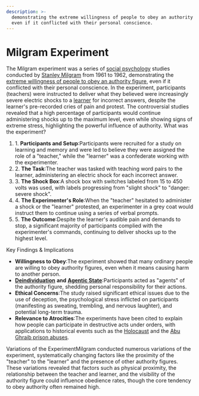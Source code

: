 ```yaml
---
description: >-
  demonstrating the extreme willingness of people to obey an authority figure,
  even if it conflicted with their personal conscience.
---
```


# Milgram Experiment

The Milgram experiment was a series of [social psychology](https://www.google.com/search?sca_esv=0341e61adf0435df\&rlz=1C5CHFA_enSG951SG953\&sxsrf=AE3TifNON84jkSC_zxxVsluzx49LdMzWPA%3A1756733677563\&q=social+psychology\&sa=X\&sqi=2\&ved=2ahUKEwj2tcP21rePAxXaWHADHTgsF4kQxccNegQIMRAB\&mstk=AUtExfCgdm75FdYP7naAOJdwxbuSIqwq1RhjaFMtRxw2rwIlszAK7PesqB7Ya2C3GK_LhizbuIyBI5jPuxEEp6ZzL43w6EwvPADqx5C-uaDfpn0wGF0d65nf6tc1FhzOYYkOHnGgyPpZruCCVsYvoVg5NM91i7glr__DforG7V_eMTCuJNXQwZAvyXQu3-RZjQpOKs-h0EAD2Q_hH1tL01aVV2Jp3mOPWPj9sgY_2yfbJhrPxXbTYLmeaMlL3rg8_g9A7w3gDpHbqCWVP1Vh3aqNiCoH\&csui=3) studies conducted by [Stanley Milgram](https://www.google.com/search?sca_esv=0341e61adf0435df\&rlz=1C5CHFA_enSG951SG953\&sxsrf=AE3TifNON84jkSC_zxxVsluzx49LdMzWPA%3A1756733677563\&q=Stanley+Milgram\&sa=X\&sqi=2\&ved=2ahUKEwj2tcP21rePAxXaWHADHTgsF4kQxccNegQIMRAC\&mstk=AUtExfCgdm75FdYP7naAOJdwxbuSIqwq1RhjaFMtRxw2rwIlszAK7PesqB7Ya2C3GK_LhizbuIyBI5jPuxEEp6ZzL43w6EwvPADqx5C-uaDfpn0wGF0d65nf6tc1FhzOYYkOHnGgyPpZruCCVsYvoVg5NM91i7glr__DforG7V_eMTCuJNXQwZAvyXQu3-RZjQpOKs-h0EAD2Q_hH1tL01aVV2Jp3mOPWPj9sgY_2yfbJhrPxXbTYLmeaMlL3rg8_g9A7w3gDpHbqCWVP1Vh3aqNiCoH\&csui=3) from 1961 to 1962, demonstrating the [extreme willingness of people to obey an authority figure](https://www.google.com/search?sca_esv=0341e61adf0435df\&rlz=1C5CHFA_enSG951SG953\&sxsrf=AE3TifNON84jkSC_zxxVsluzx49LdMzWPA%3A1756733677563\&q=extreme+willingness+of+people+to+obey+an+authority+figure\&sa=X\&sqi=2\&ved=2ahUKEwj2tcP21rePAxXaWHADHTgsF4kQxccNegQIMRAD\&mstk=AUtExfCgdm75FdYP7naAOJdwxbuSIqwq1RhjaFMtRxw2rwIlszAK7PesqB7Ya2C3GK_LhizbuIyBI5jPuxEEp6ZzL43w6EwvPADqx5C-uaDfpn0wGF0d65nf6tc1FhzOYYkOHnGgyPpZruCCVsYvoVg5NM91i7glr__DforG7V_eMTCuJNXQwZAvyXQu3-RZjQpOKs-h0EAD2Q_hH1tL01aVV2Jp3mOPWPj9sgY_2yfbJhrPxXbTYLmeaMlL3rg8_g9A7w3gDpHbqCWVP1Vh3aqNiCoH\&csui=3), even if it conflicted with their personal conscience. In the experiment, participants (teachers) were instructed to deliver what they believed were increasingly severe electric shocks to a [learner](https://www.google.com/search?sca_esv=0341e61adf0435df\&rlz=1C5CHFA_enSG951SG953\&sxsrf=AE3TifNON84jkSC_zxxVsluzx49LdMzWPA%3A1756733677563\&q=learner\&sa=X\&sqi=2\&ved=2ahUKEwj2tcP21rePAxXaWHADHTgsF4kQxccNegQIMhAB\&mstk=AUtExfCgdm75FdYP7naAOJdwxbuSIqwq1RhjaFMtRxw2rwIlszAK7PesqB7Ya2C3GK_LhizbuIyBI5jPuxEEp6ZzL43w6EwvPADqx5C-uaDfpn0wGF0d65nf6tc1FhzOYYkOHnGgyPpZruCCVsYvoVg5NM91i7glr__DforG7V_eMTCuJNXQwZAvyXQu3-RZjQpOKs-h0EAD2Q_hH1tL01aVV2Jp3mOPWPj9sgY_2yfbJhrPxXbTYLmeaMlL3rg8_g9A7w3gDpHbqCWVP1Vh3aqNiCoH\&csui=3) for incorrect answers, despite the learner's pre-recorded cries of pain and protest. The controversial studies revealed that a high percentage of participants would continue administering shocks up to the maximum level, even while showing signs of extreme stress, highlighting the powerful influence of authority. What was the experiment?

1. 1\. **Participants and Setup**:Participants were recruited for a study on learning and memory and were led to believe they were assigned the role of a "teacher," while the "learner" was a confederate working with the experimenter.&#x20;
2. 2\. **The Task**:The teacher was tasked with teaching word pairs to the learner, administering an electric shock for each incorrect answer.&#x20;
3. 3\. **The Shock Box**:A shock box with switches labeled from 15 to 450 volts was used, with labels progressing from "slight shock" to "danger: severe shock".&#x20;
4. 4\. **The Experimenter's Role**:When the "teacher" hesitated to administer a shock or the "learner" protested, an experimenter in a grey coat would instruct them to continue using a series of verbal prompts.&#x20;
5. 5\. **The Outcome**:Despite the learner's audible pain and demands to stop, a significant majority of participants complied with the experimenter's commands, continuing to deliver shocks up to the highest level.&#x20;

Key Findings & Implications

* **Willingness to Obey**:The experiment showed that many ordinary people are willing to obey authority figures, even when it means causing harm to another person.&#x20;
* [**Deindividuation**](https://www.google.com/search?sca_esv=0341e61adf0435df\&rlz=1C5CHFA_enSG951SG953\&sxsrf=AE3TifNON84jkSC_zxxVsluzx49LdMzWPA%3A1756733677563\&q=Deindividuation\&sa=X\&sqi=2\&ved=2ahUKEwj2tcP21rePAxXaWHADHTgsF4kQxccNegUInAEQAQ\&mstk=AUtExfCgdm75FdYP7naAOJdwxbuSIqwq1RhjaFMtRxw2rwIlszAK7PesqB7Ya2C3GK_LhizbuIyBI5jPuxEEp6ZzL43w6EwvPADqx5C-uaDfpn0wGF0d65nf6tc1FhzOYYkOHnGgyPpZruCCVsYvoVg5NM91i7glr__DforG7V_eMTCuJNXQwZAvyXQu3-RZjQpOKs-h0EAD2Q_hH1tL01aVV2Jp3mOPWPj9sgY_2yfbJhrPxXbTYLmeaMlL3rg8_g9A7w3gDpHbqCWVP1Vh3aqNiCoH\&csui=3) **and** [**Agentic State**](https://www.google.com/search?sca_esv=0341e61adf0435df\&rlz=1C5CHFA_enSG951SG953\&sxsrf=AE3TifNON84jkSC_zxxVsluzx49LdMzWPA%3A1756733677563\&q=Agentic+State\&sa=X\&sqi=2\&ved=2ahUKEwj2tcP21rePAxXaWHADHTgsF4kQxccNegUInAEQAg\&mstk=AUtExfCgdm75FdYP7naAOJdwxbuSIqwq1RhjaFMtRxw2rwIlszAK7PesqB7Ya2C3GK_LhizbuIyBI5jPuxEEp6ZzL43w6EwvPADqx5C-uaDfpn0wGF0d65nf6tc1FhzOYYkOHnGgyPpZruCCVsYvoVg5NM91i7glr__DforG7V_eMTCuJNXQwZAvyXQu3-RZjQpOKs-h0EAD2Q_hH1tL01aVV2Jp3mOPWPj9sgY_2yfbJhrPxXbTYLmeaMlL3rg8_g9A7w3gDpHbqCWVP1Vh3aqNiCoH\&csui=3):Participants acted as "agents" of the authority figure, shedding personal responsibility for their actions.&#x20;
* **Ethical Concerns**:The study raised significant ethical issues due to the use of deception, the psychological stress inflicted on participants (manifesting as sweating, trembling, and nervous laughter), and potential long-term trauma.&#x20;
* **Relevance to Atrocities**:The experiments have been cited to explain how people can participate in destructive acts under orders, with applications to historical events such as the [Holocaust](https://www.google.com/search?sca_esv=0341e61adf0435df\&rlz=1C5CHFA_enSG951SG953\&sxsrf=AE3TifNON84jkSC_zxxVsluzx49LdMzWPA%3A1756733677563\&q=Holocaust\&sa=X\&sqi=2\&ved=2ahUKEwj2tcP21rePAxXaWHADHTgsF4kQxccNegUIlAEQAQ\&mstk=AUtExfCgdm75FdYP7naAOJdwxbuSIqwq1RhjaFMtRxw2rwIlszAK7PesqB7Ya2C3GK_LhizbuIyBI5jPuxEEp6ZzL43w6EwvPADqx5C-uaDfpn0wGF0d65nf6tc1FhzOYYkOHnGgyPpZruCCVsYvoVg5NM91i7glr__DforG7V_eMTCuJNXQwZAvyXQu3-RZjQpOKs-h0EAD2Q_hH1tL01aVV2Jp3mOPWPj9sgY_2yfbJhrPxXbTYLmeaMlL3rg8_g9A7w3gDpHbqCWVP1Vh3aqNiCoH\&csui=3) and the [Abu Ghraib prison abuses](https://www.google.com/search?sca_esv=0341e61adf0435df\&rlz=1C5CHFA_enSG951SG953\&sxsrf=AE3TifNON84jkSC_zxxVsluzx49LdMzWPA%3A1756733677563\&q=Abu+Ghraib+prison+abuses\&sa=X\&sqi=2\&ved=2ahUKEwj2tcP21rePAxXaWHADHTgsF4kQxccNegUIlAEQAg\&mstk=AUtExfCgdm75FdYP7naAOJdwxbuSIqwq1RhjaFMtRxw2rwIlszAK7PesqB7Ya2C3GK_LhizbuIyBI5jPuxEEp6ZzL43w6EwvPADqx5C-uaDfpn0wGF0d65nf6tc1FhzOYYkOHnGgyPpZruCCVsYvoVg5NM91i7glr__DforG7V_eMTCuJNXQwZAvyXQu3-RZjQpOKs-h0EAD2Q_hH1tL01aVV2Jp3mOPWPj9sgY_2yfbJhrPxXbTYLmeaMlL3rg8_g9A7w3gDpHbqCWVP1Vh3aqNiCoH\&csui=3).&#x20;

Variations of the ExperimentMilgram conducted numerous variations of the experiment, systematically changing factors like the proximity of the "teacher" to the "learner" and the presence of other authority figures. These variations revealed that factors such as physical proximity, the relationship between the teacher and learner, and the visibility of the authority figure could influence obedience rates, though the core tendency to obey authority often remained high.&#x20;
